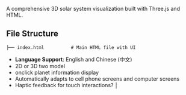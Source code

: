 A comprehensive 3D solar system visualization built with Three.js and HTML.

## File Structure
```
├── index.html          # Main HTML file with UI
````

-  **Language Support**: English and Chinese (中文)
- 2D or 3D two model
- onclick  planet information display
- Automatically adapts to cell phone screens and computer screens
- Haptic feedback for touch interactions?                                                                           │

